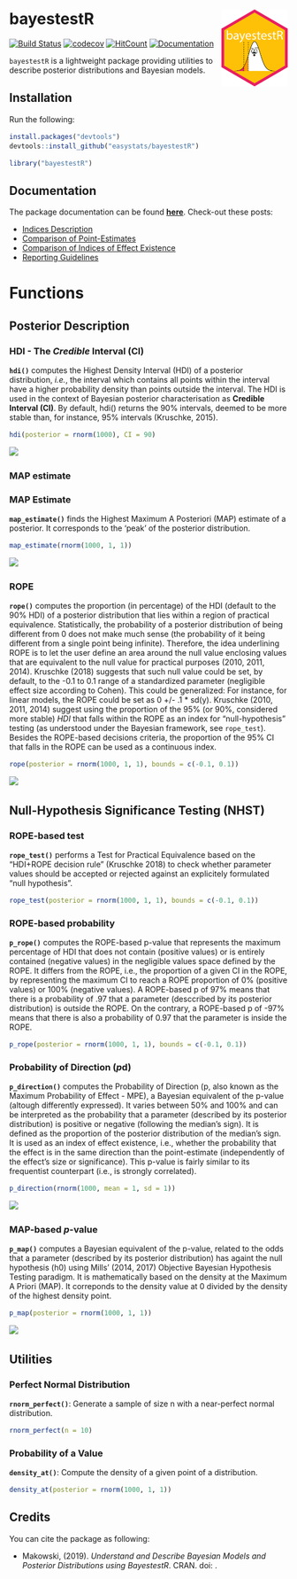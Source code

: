 
# bayestestR <img src='man/figures/logo.png' align="right" height="139" />

[![Build
Status](https://travis-ci.org/easystats/bayestestR.svg?branch=master)](https://travis-ci.org/easystats/bayestestR)
[![codecov](https://codecov.io/gh/easystats/bayestestR/branch/master/graph/badge.svg)](https://codecov.io/gh/easystats/bayestestR)
[![HitCount](http://hits.dwyl.io/easystats/bayestestR.svg)](http://hits.dwyl.io/easystats/bayestestR)
[![Documentation](https://img.shields.io/badge/documentation-bayestestR-orange.svg?colorB=E91E63)](https://easystats.github.io/bayestestR/)

`bayestestR` is a lightweight package providing utilities to describe
posterior distributions and Bayesian models.

## Installation

Run the following:

``` r
install.packages("devtools")
devtools::install_github("easystats/bayestestR")
```

``` r
library("bayestestR")
```

## Documentation

The package documentation can be found
[**here**](https://easystats.github.io/bayestestR/). Check-out these
posts:

  - [Indices
    Description](https://easystats.github.io/bayestestR/articles/IndicesDescription.html)
  - [Comparison of
    Point-Estimates](https://easystats.github.io/bayestestR/articles/2_IndicesEstimationComparison.html)
  - [Comparison of Indices of Effect
    Existence](https://easystats.github.io/bayestestR/articles/3_IndicesExistenceComparison.html)
  - [Reporting
    Guidelines](https://easystats.github.io/bayestestR/articles/4_Guidelines.html)

# Functions

## Posterior Description

### HDI - The *Credible* Interval (CI)

**`hdi()`** computes the Highest Density Interval (HDI) of a posterior
distribution, *i.e.*, the interval which contains all points within the
interval have a higher probability density than points outside the
interval. The HDI is used in the context of Bayesian posterior
characterisation as **Credible Interval (CI)**. By default, hdi()
returns the 90% intervals, deemed to be more stable than, for instance,
95% intervals (Kruschke,
2015).

``` r
hdi(posterior = rnorm(1000), CI = 90)
```

![](https://easystats.github.io/bayestestR/articles/IndicesDescription_files/figure-html/unnamed-chunk-3-1.png)

### MAP estimate

### MAP Estimate

**`map_estimate()`** finds the Highest Maximum A Posteriori (MAP)
estimate of a posterior. It corresponds to the ‘peak’ of the posterior
distribution.

``` r
map_estimate(rnorm(1000, 1, 1))
```

![](https://easystats.github.io/bayestestR/articles/IndicesDescription_files/figure-html/unnamed-chunk-5-1.png)

### ROPE

**`rope()`** computes the proportion (in percentage) of the HDI (default
to the 90% HDI) of a posterior distribution that lies within a region of
practical equivalence. Statistically, the probability of a posterior
distribution of being different from 0 does not make much sense (the
probability of it being different from a single point being infinite).
Therefore, the idea underlining ROPE is to let the user define an area
around the null value enclosing values that are equivalent to the null
value for practical purposes (2010, 2011, 2014). Kruschke (2018)
suggests that such null value could be set, by default, to the -0.1 to
0.1 range of a standardized parameter (negligible effect size according
to Cohen). This could be generalized: For instance, for linear models,
the ROPE could be set as 0 +/- .1 \* sd(y). Kruschke (2010, 2011, 2014)
suggest using the proportion of the 95% (or 90%, considered more stable)
*HDI* that falls within the ROPE as an index for “null-hypothesis”
testing (as understood under the Bayesian framework, see `rope_test`).
Besides the ROPE-based decisions criteria, the proportion of the 95% CI
that falls in the ROPE can be used as a continuous
index.

``` r
rope(posterior = rnorm(1000, 1, 1), bounds = c(-0.1, 0.1))
```

![](https://easystats.github.io/bayestestR/articles/IndicesDescription_files/figure-html/unnamed-chunk-7-1.png)

## Null-Hypothesis Significance Testing (NHST)

### ROPE-based test

**`rope_test()`** performs a Test for Practical Equivalence based on the
“HDI+ROPE decision rule” (Kruschke 2018) to check whether parameter
values should be accepted or rejected against an explicitely formulated
“null hypothesis”.

``` r
rope_test(posterior = rnorm(1000, 1, 1), bounds = c(-0.1, 0.1))
```

### ROPE-based probability

**`p_rope()`** computes the ROPE-based p-value that represents the
maximum percentage of HDI that does not contain (positive values) or is
entirely contained (negative values) in the negligible values space
defined by the ROPE. It differs from the ROPE, i.e., the proportion of a
given CI in the ROPE, by representing the maximum CI to reach a ROPE
proportion of 0% (positive values) or 100% (negative values). A
ROPE-based p of 97% means that there is a probability of .97 that a
parameter (desccribed by its posterior distribution) is outside the
ROPE. On the contrary, a ROPE-based p of -97% means that there is also a
probability of 0.97 that the parameter is inside the ROPE.

``` r
p_rope(posterior = rnorm(1000, 1, 1), bounds = c(-0.1, 0.1))
```

### Probability of Direction (*p*d)

**`p_direction()`** computes the Probability of Direction (p, also known
as the Maximum Probability of Effect - MPE), a Bayesian equivalent of
the p-value (altough differently expressed). It varies between 50% and
100% and can be interpreted as the probability that a parameter
(described by its posterior distribution) is positive or negative
(following the median’s sign). It is defined as the proportion of the
posterior distribution of the median’s sign. It is used as an index of
effect existence, i.e., whether the probability that the effect is in
the same direction than the point-estimate (independently of the
effect’s size or significance). This p-value is fairly similar to its
frequentist counterpart (i.e., is strongly
correlated).

``` r
p_direction(rnorm(1000, mean = 1, sd = 1))
```

![](https://easystats.github.io/bayestestR/articles/IndicesDescription_files/figure-html/unnamed-chunk-11-1.png)

### MAP-based *p*-value

**`p_map()`** computes a Bayesian equivalent of the p-value, related to
the odds that a parameter (described by its posterior distribution) has
againt the null hypothesis (h0) using Mills’ (2014, 2017) Objective
Bayesian Hypothesis Testing paradigm. It is mathematically based on the
density at the Maximum A Priori (MAP). It correponds to the density
value at 0 divided by the density of the highest density
point.

``` r
p_map(posterior = rnorm(1000, 1, 1))
```

![](https://easystats.github.io/bayestestR/articles/IndicesDescription_files/figure-html/unnamed-chunk-13-1.png)

## Utilities

### Perfect Normal Distribution

**`rnorm_perfect()`**: Generate a sample of size n with a near-perfect
normal distribution.

``` r
rnorm_perfect(n = 10)
```

### Probability of a Value

**`density_at()`**: Compute the density of a given point of a
distribution.

``` r
density_at(posterior = rnorm(1000, 1, 1))
```

## Credits

You can cite the package as following:

  - Makowski, (2019). *Understand and Describe Bayesian Models and
    Posterior Distributions using BayestestR*. CRAN. doi: .
